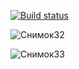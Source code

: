 [![Build status](https://ci.appveyor.com/api/projects/status/c80v3p1sblo84vgw?svg=true)](https://ci.appveyor.com/project/yegorbelikin/avtotestdz5-2)

![Снимок32](https://github.com/user-attachments/assets/e70c2cf5-47fa-4344-a52d-f168535b54fd)

![Снимок33](https://github.com/user-attachments/assets/cc208523-edd6-4743-a3dc-999744d9daa6)
